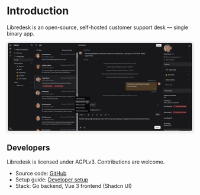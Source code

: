 # Introduction

Libredesk is an open-source, self-hosted customer support desk — single binary app.

<div style="border: 1px solid #ccc; padding: 2px; border-radius: 6px; box-shadow: 0 2px 6px rgba(0, 0, 0, 0.1); background-color: #f9f9f9;">
  <a href="https://libredesk.io">
    <img src="images/hero.png" alt="libredesk UI screenshot" style="display: block; margin: 0 auto; max-width: 100%; border-radius: 4px;" />
  </a>
</div>

## Developers

Libredesk is licensed under AGPLv3. Contributions are welcome.

- Source code: [GitHub](https://github.com/abhinavxd/libredesk)
- Setup guide: [Developer setup](developer-setup.md)
- Stack: Go backend, Vue 3 frontend (Shadcn UI)
